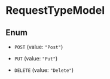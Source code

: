 

# RequestTypeModel

## Enum


* `POST` (value: `"Post"`)

* `PUT` (value: `"Put"`)

* `DELETE` (value: `"Delete"`)



